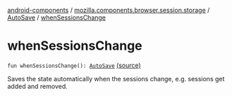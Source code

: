 [android-components](../../index.md) / [mozilla.components.browser.session.storage](../index.md) / [AutoSave](index.md) / [whenSessionsChange](./when-sessions-change.md)

# whenSessionsChange

`fun whenSessionsChange(): `[`AutoSave`](index.md) [(source)](https://github.com/mozilla-mobile/android-components/blob/master/components/browser/session/src/main/java/mozilla/components/browser/session/storage/AutoSave.kt#L72)

Saves the state automatically when the sessions change, e.g. sessions get added and removed.

